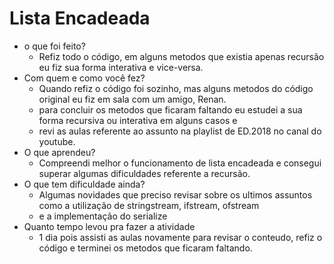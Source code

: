 # Lista Encadeada

* o que foi feito?
  * Refiz todo o código, em alguns metodos que existia apenas recursão eu fiz sua forma interativa e vice-versa.
* Com quem e como você fez?
  * Quando refiz o código foi sozinho, mas alguns metodos do código original eu fiz em sala com um amigo, Renan.
  * para concluir os metodos que ficaram faltando eu estudei a sua forma recursiva ou interativa em alguns casos e 
  * revi as aulas referente ao assunto na playlist de ED.2018 no canal do youtube.
* O que aprendeu?
  * Compreendi melhor o funcionamento de lista encadeada e consegui superar algumas dificuldades referente a recursão.
* O que tem dificuldade ainda?
  * Algumas novidades que preciso revisar sobre os ultimos assuntos como a utilização de stringstream, ifstream, ofstream
  * e a implementação do serialize
* Quanto tempo levou pra fazer a atividade
  * 1 dia pois assisti as aulas novamente para revisar o conteudo, refiz o código e terminei os metodos que ficaram faltando.
